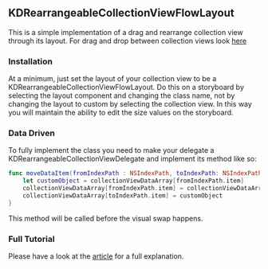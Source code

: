 ## KDRearrangeableCollectionViewFlowLayout ##

This is a simple implementation of a drag and rearrange collection view through its layout. For drag and drop between collection views look [here](https://github.com/mmick66/KDDragAndDropCollectionView)

### Installation ###

At a minimum, just set the layout of your collection view to be a KDRearrangeableCollectionViewFlowLayout. Do this on a storyboard by selecting the layout component and changing the class name, not by changing the layout to custom by selecting the collection view. In this way you will maintain the ability to edit the size values on the storyboard.

### Data Driven ###

To fully implement the class you need to make your delegate a KDRearrangeableCollectionViewDelegate and implement its method like so:

```Swift
func moveDataItem(fromIndexPath : NSIndexPath, toIndexPath: NSIndexPath) -> Void {
    let customObject = collectionViewDataArray[fromIndexPath.item]
    collectionViewDataArray[fromIndexPath.item] = collectionViewDataArray[toIndexPath.item]
    collectionViewDataArray[toIndexPath.item] = customObject
}
```

This method will be called before the visual swap happens.

### Full Tutorial ###

Please have a look at the [article](http://karmadust.com/?p=5) for a full explanation.
